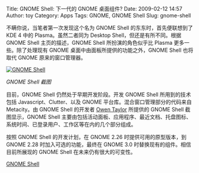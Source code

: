 Title: GNOME Shell: 下一代的 GNOME 桌面组件?
Date: 2009-02-12 14:57
Author: toy
Category: Apps
Tags: GNOME, GNOME Shell
Slug: gnome-shell

不瞒你说，当笔者第一次发现这个名为 GNOME Shell 的东东时，首先便联想到了
KDE 4 中的 Plasma。虽然二者同为 Desktop Shell，但还是有所不同。根据
GNOME Shell 主页的描述，GNOME Shell 所扮演的角色似乎比 Plasma
更多一些。除了处理现有 GNOME 桌面中由面板所提供的功能之外，GNOME Shell
也将取代 GNOME 原来的窗口管理器。

[![GNOME
Shell](http://i.linuxtoy.org/images/2009/02/GnomeShell-thumb.png)](http://i.linuxtoy.org/images/2009/02/GnomeShell.png)

*GNOME Shell 截图*

目前，GNOME Shell 仍然处于早期开发阶段。开发 GNOME Shell
所用到的技术包括 Javascript、Clutter、以及 GNOME
平台库。混合窗口管理部分的代码来自 Metacity。由 GNOME Shell 的开发者
[Owen Taylor](http://blog.fishsoup.net/2009/02/10/gnome-shell-status-2/)
所提供的 GNOME Shell 截图显示，GNOME Shell
主要由包括活动面板、应用程序、最近文档、托盘图标、系统时间、已登录用户、工作区等在内的几个部分组成。

按照 GNOME Shell 的开发计划，在 GNOME 2.26 时提供可用的原型版本，到
GNOME 2.28 时加入可选的功能，最终在 GNOME 3.0
时替换现有的组件。相信目前所展现的 GNOME Shell 在未来仍有很大的可变性。

[GNOME Shell](http://live.gnome.org/GnomeShell)
